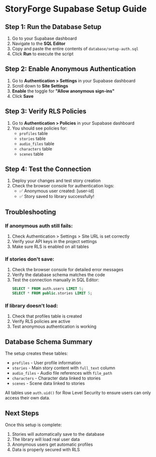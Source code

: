 # StoryForge Supabase Setup Guide

## Step 1: Run the Database Setup

1. Go to your Supabase dashboard
2. Navigate to the **SQL Editor**
3. Copy and paste the entire contents of `database/setup-auth.sql`
4. Click **Run** to execute the script

## Step 2: Enable Anonymous Authentication

1. Go to **Authentication > Settings** in your Supabase dashboard
2. Scroll down to **Site Settings**
3. **Enable** the toggle for **"Allow anonymous sign-ins"**
4. Click **Save**

## Step 3: Verify RLS Policies

1. Go to **Authentication > Policies** in your Supabase dashboard
2. You should see policies for:
   - `profiles` table
   - `stories` table
   - `audio_files` table
   - `characters` table
   - `scenes` table

## Step 4: Test the Connection

1. Deploy your changes and test story creation
2. Check the browser console for authentication logs:
   - ✅ Anonymous user created: [user-id]
   - ✅ Story saved to library successfully!

## Troubleshooting

### If anonymous auth still fails:
1. Check Authentication > Settings > Site URL is set correctly
2. Verify your API keys in the project settings
3. Make sure RLS is enabled on all tables

### If stories don't save:
1. Check the browser console for detailed error messages
2. Verify the database schema matches the code
3. Test the connection manually in SQL Editor:
   ```sql
   SELECT * FROM auth.users LIMIT 5;
   SELECT * FROM public.stories LIMIT 5;
   ```

### If library doesn't load:
1. Check that profiles table is created
2. Verify RLS policies are active
3. Test anonymous authentication is working

## Database Schema Summary

The setup creates these tables:
- `profiles` - User profile information
- `stories` - Main story content with `full_text` column
- `audio_files` - Audio file references with `file_path`
- `characters` - Character data linked to stories  
- `scenes` - Scene data linked to stories

All tables use `auth.uid()` for Row Level Security to ensure users can only access their own data.

## Next Steps

Once this setup is complete:
1. Stories will automatically save to the database
2. The library will load real user data
3. Anonymous users get automatic profiles
4. Data is properly secured with RLS